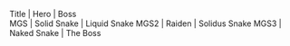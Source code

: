 Title | Hero        | Boss         
MGS   | Solid Snake | Liquid Snake 
MGS2  | Raiden      | Solidus Snake
MGS3  | Naked Snake | The Boss     
